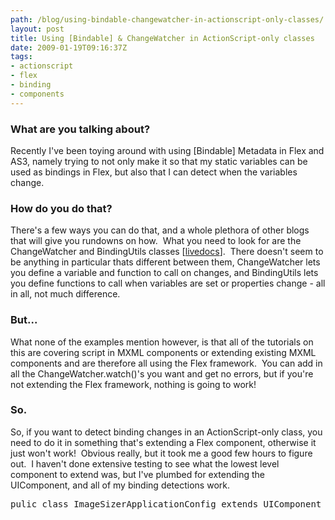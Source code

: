 ```yaml
---
path: /blog/using-bindable-changewatcher-in-actionscript-only-classes/
layout: post
title: Using [Bindable] & ChangeWatcher in ActionScript-only classes
date: 2009-01-19T09:16:37Z
tags:
- actionscript
- flex
- binding
- components
---
```


<h3>What are you talking about?</h3>
Recently I've been toying around with using [Bindable] Metadata in Flex and AS3, namely trying to not only make it so that my static variables can be used as bindings in Flex, but also that I can detect when the variables change.
<h3>How do you do that?</h3>
There's a few ways you can do that, and a whole plethora of other blogs that will give you rundowns on how.  What you need to look for are the ChangeWatcher and BindingUtils classes [<a href="http://livedocs.adobe.com/flex/3/html/help.html?content=databinding_7.html" target="_blank">livedocs</a>].  There doesn't seem to be anything in particular thats different between them, ChangeWatcher lets you define a variable and function to call on changes, and BindingUtils lets you define functions to call when variables are set or properties change - all in all, not much difference.
<h3>But...</h3>
What none of the examples mention however, is that all of the tutorials on this are covering script in MXML components or extending existing MXML components and are therefore all using the Flex framework.  You can add in all the ChangeWatcher.watch()'s you want and get no errors, but if you're not extending the Flex framework, nothing is going to work!
<h3>So.</h3>
So, if you want to detect binding changes in an ActionScript-only class, you need to do it in something that's extending a Flex component, otherwise it just won't work!  Obvious really, but it took me a good few hours to figure out.  I haven't done extensive testing to see what the lowest level component to extend was, but I've plumbed for extending the UIComponent, and all of my binding detections work.
<pre>pulic class ImageSizerApplicationConfig extends UIComponent</pre>